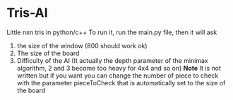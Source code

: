 # Tris-AI
Little nxn tris in python/c++
To run it, run the main.py file, then it will ask 
1. the size of the window (800 should work ok)
2. The size of the board
3. Difficulty of the AI (It actually the depth parameter of the minimax algorithm, 2 and 3 become too heavy for 4x4 and so on)
**Note**
It is not written but if you want you can change the number of piece to check with the parameter pieceToCheck that is automatically set to the size of the board
